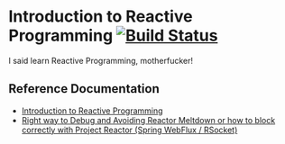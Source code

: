 # Introduction to Reactive Programming [![Build Status](https://travis-ci.org/daggerok/reactive-programming-with-reactor-3.svg?branch=master)](https://travis-ci.org/daggerok/reactive-programming-with-reactor-3)
I said learn Reactive Programming, motherfucker!

## Reference Documentation

* [Introduction to Reactive Programming](https://tech.io/playgrounds/929/reactive-programming-with-reactor-3/Intro)
* [Right way to Debug and Avoiding Reactor Meltdown or how to block correctly with Project Reactor (Spring WebFlux / RSocket)](https://github.com/daggerok/avoiding-reactor-meltdown)
